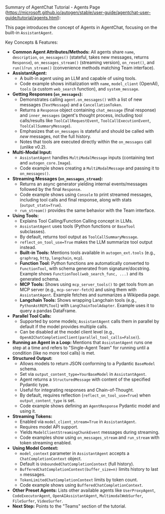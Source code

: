 Summary of AgentChat Tutorial - Agents Page (https://microsoft.github.io/autogen/stable/user-guide/agentchat-user-guide/tutorial/agents.html):

This page introduces the concept of Agents in AgentChat, focusing on the built-in `AssistantAgent`.

Key Concepts & Features:
-   **Common Agent Attributes/Methods:** All agents share `name`, `description`, `on_messages()` (stateful, takes new messages, returns `Response`), `on_messages_stream()` (streaming version), `on_reset()`, and `run()`/`run_stream()` (convenience methods matching Team interface).
-   **AssistantAgent:**
    -   A built-in agent using an LLM and capable of using tools.
    -   Code example shows initialization with `name`, `model_client` (OpenAI), `tools` (a custom `web_search` function), and `system_message`.
-   **Getting Responses (`on_messages`):**
    -   Demonstrates calling `agent.on_messages()` with a list of new messages (`TextMessage`) and a `CancellationToken`.
    -   Returns a `Response` object containing `chat_message` (final response) and `inner_messages` (agent's thought process, including tool calls/results like `ToolCallRequestEvent`, `ToolCallExecutionEvent`, `ToolCallSummaryMessage`).
    -   Emphasizes that `on_messages` is stateful and should be called with *new* messages, not the full history.
    -   Notes that tools are executed directly within the `on_messages` call (unlike v0.2).
-   **Multi-Modal Input:**
    -   `AssistantAgent` handles `MultiModalMessage` inputs (containing text and `autogen_core.Image`).
    -   Code example shows creating a `MultiModalMessage` and passing it to `on_messages()`.
-   **Streaming Messages (`on_messages_stream`):**
    -   Returns an async generator yielding internal events/messages followed by the final `Response`.
    -   Code example shows using `Console` to print streamed messages, including tool calls and final response, along with stats (`output_stats=True`).
    -   `run_stream()` provides the same behavior with the Team interface.
-   **Using Tools:**
    -   Explains Tool Calling/Function Calling concept in LLMs.
    -   `AssistantAgent` uses tools (Python functions or `BaseTool` subclasses).
    -   By default, returns tool output as `ToolCallSummaryMessage`.
    -   `reflect_on_tool_use=True` makes the LLM summarize tool output instead.
    -   **Built-in Tools:** Mentions tools available in `autogen_ext.tools` (e.g., `graphrag`, `http`, `langchain`, `mcp`).
    -   **Function Tool:** Python functions are automatically converted to `FunctionTool`, with schema generated from signature/docstring. Example shows `FunctionTool(web_search_func, ...)` and its generated schema.
    -   **MCP Tools:** Shows using `mcp_server_tools()` to get tools from an MCP server (e.g., `mcp-server-fetch`) and using them with `AssistantAgent`. Example fetches and summarizes a Wikipedia page.
    -   **Langchain Tools:** Shows wrapping Langchain tools (e.g., `PythonAstREPLTool`) with `LangChainToolAdapter`. Example uses it to query a pandas DataFrame.
-   **Parallel Tool Calls:**
    -   Supported by some models; `AssistantAgent` calls them in parallel by default if the model provides multiple calls.
    -   Can be disabled at the model client level (e.g., `OpenAIChatCompletionClient(parallel_tool_calls=False)`).
-   **Running an Agent in a Loop:** Mentions that `AssistantAgent` runs one step at a time and refers to "Single-Agent Team" for running until a condition (like no more tool calls) is met.
-   **Structured Output:**
    -   Allows models to return JSON conforming to a Pydantic `BaseModel` schema.
    -   Set via `output_content_type=YourBaseModel` in `AssistantAgent`.
    -   Agent returns a `StructuredMessage` with content of the specified Pydantic type.
    -   Useful for integrating responses and Chain-of-Thought.
    -   By default, requires reflection (`reflect_on_tool_use=True`) when `output_content_type` is set.
    -   Code example shows defining an `AgentResponse` Pydantic model and using it.
-   **Streaming Tokens:**
    -   Enabled via `model_client_stream=True` in `AssistantAgent`.
    -   Requires model API support.
    -   Yields `ModelClientStreamingChunkEvent` messages during streaming.
    -   Code examples show using `on_messages_stream` and `run_stream` with token streaming enabled.
-   **Using Model Context:**
    -   `model_context` parameter in `AssistantAgent` accepts a `ChatCompletionContext` object.
    -   Default is `UnboundedChatCompletionContext` (full history).
    -   `BufferedChatCompletionContext(buffer_size=n)` limits history to last `n` messages.
    -   `TokenLimitedChatCompletionContext` limits by token count.
    -   Code example shows using `BufferedChatCompletionContext`.
-   **Other Preset Agents:** Lists other available agents like `UserProxyAgent`, `CodeExecutorAgent`, `OpenAIAssistantAgent`, `MultimodalWebSurfer`, `FileSurfer`, `VideoSurfer`.
-   **Next Step:** Points to the "Teams" section of the tutorial.
